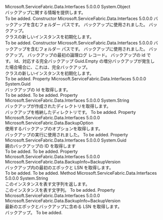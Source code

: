 <Type Name="BackupInfo" FullName="Microsoft.ServiceFabric.Data.BackupInfo">
  <TypeSignature Language="C#" Value="public class BackupInfo" />
  <TypeSignature Language="ILAsm" Value=".class public auto ansi beforefieldinit BackupInfo extends System.Object" />
  <TypeSignature Language="DocId" Value="T:Microsoft.ServiceFabric.Data.BackupInfo" />
  <TypeSignature Language="VB.NET" Value="Public Class BackupInfo" />
  <TypeSignature Language="F#" Value="type BackupInfo = class" />
  <AssemblyInfo>
    <AssemblyName>Microsoft.ServiceFabric.Data.Interfaces</AssemblyName>
    <AssemblyVersion>5.0.0.0</AssemblyVersion>
  </AssemblyInfo>
  <Base>
    <BaseTypeName>System.Object</BaseTypeName>
  </Base>
  <Interfaces />
  <Docs>
    <summary>
            バックアップに関する情報を提供します。
            </summary>
    <remarks>To be added.</remarks>
  </Docs>
  <Members>
    <Member MemberName=".ctor">
      <MemberSignature Language="C#" Value="public BackupInfo (string directory, Microsoft.ServiceFabric.Data.BackupOption option, Microsoft.ServiceFabric.Data.BackupInfo.BackupVersion version);" />
      <MemberSignature Language="ILAsm" Value=".method public hidebysig specialname rtspecialname instance void .ctor(string directory, valuetype Microsoft.ServiceFabric.Data.BackupOption option, valuetype Microsoft.ServiceFabric.Data.BackupInfo/BackupVersion version) cil managed" />
      <MemberSignature Language="DocId" Value="M:Microsoft.ServiceFabric.Data.BackupInfo.#ctor(System.String,Microsoft.ServiceFabric.Data.BackupOption,Microsoft.ServiceFabric.Data.BackupInfo.BackupVersion)" />
      <MemberSignature Language="VB.NET" Value="Public Sub New (directory As String, option As BackupOption, version As BackupInfo.BackupVersion)" />
      <MemberSignature Language="F#" Value="new Microsoft.ServiceFabric.Data.BackupInfo : string * Microsoft.ServiceFabric.Data.BackupOption * Microsoft.ServiceFabric.Data.BackupInfo.BackupVersion -&gt; Microsoft.ServiceFabric.Data.BackupInfo" Usage="new Microsoft.ServiceFabric.Data.BackupInfo (directory, option, version)" />
      <MemberType>Constructor</MemberType>
      <AssemblyInfo>
        <AssemblyName>Microsoft.ServiceFabric.Data.Interfaces</AssemblyName>
        <AssemblyVersion>5.0.0.0</AssemblyVersion>
      </AssemblyInfo>
      <Parameters>
        <Parameter Name="directory" Type="System.String" />
        <Parameter Name="option" Type="Microsoft.ServiceFabric.Data.BackupOption" />
        <Parameter Name="version" Type="Microsoft.ServiceFabric.Data.BackupInfo+BackupVersion" />
      </Parameters>
      <Docs>
        <param name="directory">バックアップを含むフォルダー パスです。</param>
        <param name="option">
          <cref name="BackupOption" />バックアップに使用されました。</param>
        <param name="version">
          <cref name="BackupVersion" />バックアップ。</param>
        <summary>
            <cref name="BackupInfo" /> クラスの新しいインスタンスを初期化します。
            </summary>
        <remarks>To be added.</remarks>
      </Docs>
    </Member>
    <Member MemberName=".ctor">
      <MemberSignature Language="C#" Value="public BackupInfo (string directory, Microsoft.ServiceFabric.Data.BackupOption option, Microsoft.ServiceFabric.Data.BackupInfo.BackupVersion version, Microsoft.ServiceFabric.Data.BackupInfo.BackupVersion startBackupVersion, Guid backupId, Guid parentBackupId);" />
      <MemberSignature Language="ILAsm" Value=".method public hidebysig specialname rtspecialname instance void .ctor(string directory, valuetype Microsoft.ServiceFabric.Data.BackupOption option, valuetype Microsoft.ServiceFabric.Data.BackupInfo/BackupVersion version, valuetype Microsoft.ServiceFabric.Data.BackupInfo/BackupVersion startBackupVersion, valuetype System.Guid backupId, valuetype System.Guid parentBackupId) cil managed" />
      <MemberSignature Language="DocId" Value="M:Microsoft.ServiceFabric.Data.BackupInfo.#ctor(System.String,Microsoft.ServiceFabric.Data.BackupOption,Microsoft.ServiceFabric.Data.BackupInfo.BackupVersion,Microsoft.ServiceFabric.Data.BackupInfo.BackupVersion,System.Guid,System.Guid)" />
      <MemberSignature Language="VB.NET" Value="Public Sub New (directory As String, option As BackupOption, version As BackupInfo.BackupVersion, startBackupVersion As BackupInfo.BackupVersion, backupId As Guid, parentBackupId As Guid)" />
      <MemberSignature Language="F#" Value="new Microsoft.ServiceFabric.Data.BackupInfo : string * Microsoft.ServiceFabric.Data.BackupOption * Microsoft.ServiceFabric.Data.BackupInfo.BackupVersion * Microsoft.ServiceFabric.Data.BackupInfo.BackupVersion * Guid * Guid -&gt; Microsoft.ServiceFabric.Data.BackupInfo" Usage="new Microsoft.ServiceFabric.Data.BackupInfo (directory, option, version, startBackupVersion, backupId, parentBackupId)" />
      <MemberType>Constructor</MemberType>
      <AssemblyInfo>
        <AssemblyName>Microsoft.ServiceFabric.Data.Interfaces</AssemblyName>
        <AssemblyVersion>5.0.0.0</AssemblyVersion>
      </AssemblyInfo>
      <Parameters>
        <Parameter Name="directory" Type="System.String" />
        <Parameter Name="option" Type="Microsoft.ServiceFabric.Data.BackupOption" />
        <Parameter Name="version" Type="Microsoft.ServiceFabric.Data.BackupInfo+BackupVersion" />
        <Parameter Name="startBackupVersion" Type="Microsoft.ServiceFabric.Data.BackupInfo+BackupVersion" />
        <Parameter Name="backupId" Type="System.Guid" />
        <Parameter Name="parentBackupId" Type="System.Guid" />
      </Parameters>
      <Docs>
        <param name="directory">バックアップを含むフォルダー パスです。</param>
        <param name="option">
          <cref name="BackupOption" />バックアップに使用されました。</param>
        <param name="version">
          <cref name="BackupVersion" />バックアップ。</param>
        <param name="startBackupVersion">
          <cref name="BackupVersion" />バックアップの最初の論理ログ レコード。</param>
        <param name="backupId">バックアップの id です。</param>
        <param name="parentBackupId">Id、対応する完全バックアップ Guid.Empty の増分バックアップが発生した場合場合に、これは、完全バックアップ。</param>
        <summary>
            <cref name="BackupInfo" /> クラスの新しいインスタンスを初期化します。
            </summary>
        <remarks>To be added.</remarks>
      </Docs>
    </Member>
    <Member MemberName="BackupId">
      <MemberSignature Language="C#" Value="public Guid BackupId { get; }" />
      <MemberSignature Language="ILAsm" Value=".property instance valuetype System.Guid BackupId" />
      <MemberSignature Language="DocId" Value="P:Microsoft.ServiceFabric.Data.BackupInfo.BackupId" />
      <MemberSignature Language="VB.NET" Value="Public ReadOnly Property BackupId As Guid" />
      <MemberSignature Language="F#" Value="member this.BackupId : Guid" Usage="Microsoft.ServiceFabric.Data.BackupInfo.BackupId" />
      <MemberType>Property</MemberType>
      <AssemblyInfo>
        <AssemblyName>Microsoft.ServiceFabric.Data.Interfaces</AssemblyName>
        <AssemblyVersion>5.0.0.0</AssemblyVersion>
      </AssemblyInfo>
      <ReturnValue>
        <ReturnType>System.Guid</ReturnType>
      </ReturnValue>
      <Docs>
        <summary>
            バックアップの Id を取得します。
            </summary>
        <value>To be added.</value>
        <remarks>To be added.</remarks>
      </Docs>
    </Member>
    <Member MemberName="Directory">
      <MemberSignature Language="C#" Value="public string Directory { get; }" />
      <MemberSignature Language="ILAsm" Value=".property instance string Directory" />
      <MemberSignature Language="DocId" Value="P:Microsoft.ServiceFabric.Data.BackupInfo.Directory" />
      <MemberSignature Language="VB.NET" Value="Public ReadOnly Property Directory As String" />
      <MemberSignature Language="F#" Value="member this.Directory : string" Usage="Microsoft.ServiceFabric.Data.BackupInfo.Directory" />
      <MemberType>Property</MemberType>
      <AssemblyInfo>
        <AssemblyName>Microsoft.ServiceFabric.Data.Interfaces</AssemblyName>
        <AssemblyVersion>5.0.0.0</AssemblyVersion>
      </AssemblyInfo>
      <ReturnValue>
        <ReturnType>System.String</ReturnType>
      </ReturnValue>
      <Docs>
        <summary>
            バックアップが作成されたディレクトリを取得します。 
            </summary>
        <value>バックアップを格納したディレクトリです。</value>
        <remarks>To be added.</remarks>
      </Docs>
    </Member>
    <Member MemberName="Option">
      <MemberSignature Language="C#" Value="public Microsoft.ServiceFabric.Data.BackupOption Option { get; }" />
      <MemberSignature Language="ILAsm" Value=".property instance valuetype Microsoft.ServiceFabric.Data.BackupOption Option" />
      <MemberSignature Language="DocId" Value="P:Microsoft.ServiceFabric.Data.BackupInfo.Option" />
      <MemberSignature Language="VB.NET" Value="Public ReadOnly Property Option As BackupOption" />
      <MemberSignature Language="F#" Value="member this.Option : Microsoft.ServiceFabric.Data.BackupOption" Usage="Microsoft.ServiceFabric.Data.BackupInfo.Option" />
      <MemberType>Property</MemberType>
      <AssemblyInfo>
        <AssemblyName>Microsoft.ServiceFabric.Data.Interfaces</AssemblyName>
        <AssemblyVersion>5.0.0.0</AssemblyVersion>
      </AssemblyInfo>
      <ReturnValue>
        <ReturnType>Microsoft.ServiceFabric.Data.BackupOption</ReturnType>
      </ReturnValue>
      <Docs>
        <summary>
            使用するバックアップのオプションを取得します。
            </summary>
        <value><cref name="BackupOption" />バックアップの実行に使用されました。</value>
        <remarks>To be added.</remarks>
      </Docs>
    </Member>
    <Member MemberName="ParentBackupId">
      <MemberSignature Language="C#" Value="public Guid ParentBackupId { get; }" />
      <MemberSignature Language="ILAsm" Value=".property instance valuetype System.Guid ParentBackupId" />
      <MemberSignature Language="DocId" Value="P:Microsoft.ServiceFabric.Data.BackupInfo.ParentBackupId" />
      <MemberSignature Language="VB.NET" Value="Public ReadOnly Property ParentBackupId As Guid" />
      <MemberSignature Language="F#" Value="member this.ParentBackupId : Guid" Usage="Microsoft.ServiceFabric.Data.BackupInfo.ParentBackupId" />
      <MemberType>Property</MemberType>
      <AssemblyInfo>
        <AssemblyName>Microsoft.ServiceFabric.Data.Interfaces</AssemblyName>
        <AssemblyVersion>5.0.0.0</AssemblyVersion>
      </AssemblyInfo>
      <ReturnValue>
        <ReturnType>System.Guid</ReturnType>
      </ReturnValue>
      <Docs>
        <summary>
            親のバックアップの ID を取得します
            </summary>
        <value>To be added.</value>
        <remarks>To be added.</remarks>
      </Docs>
    </Member>
    <Member MemberName="StartBackupVersion">
      <MemberSignature Language="C#" Value="public Microsoft.ServiceFabric.Data.BackupInfo.BackupVersion StartBackupVersion { get; }" />
      <MemberSignature Language="ILAsm" Value=".property instance valuetype Microsoft.ServiceFabric.Data.BackupInfo/BackupVersion StartBackupVersion" />
      <MemberSignature Language="DocId" Value="P:Microsoft.ServiceFabric.Data.BackupInfo.StartBackupVersion" />
      <MemberSignature Language="VB.NET" Value="Public ReadOnly Property StartBackupVersion As BackupInfo.BackupVersion" />
      <MemberSignature Language="F#" Value="member this.StartBackupVersion : Microsoft.ServiceFabric.Data.BackupInfo.BackupVersion" Usage="Microsoft.ServiceFabric.Data.BackupInfo.StartBackupVersion" />
      <MemberType>Property</MemberType>
      <AssemblyInfo>
        <AssemblyName>Microsoft.ServiceFabric.Data.Interfaces</AssemblyName>
        <AssemblyVersion>5.0.0.0</AssemblyVersion>
      </AssemblyInfo>
      <ReturnValue>
        <ReturnType>Microsoft.ServiceFabric.Data.BackupInfo+BackupVersion</ReturnType>
      </ReturnValue>
      <Docs>
        <summary>
            バックアップ内の最初のエポックと LSN を取得します。
            </summary>
        <value>To be added.</value>
        <remarks>To be added.</remarks>
      </Docs>
    </Member>
    <Member MemberName="ToString">
      <MemberSignature Language="C#" Value="public override string ToString ();" />
      <MemberSignature Language="ILAsm" Value=".method public hidebysig virtual instance string ToString() cil managed" />
      <MemberSignature Language="DocId" Value="M:Microsoft.ServiceFabric.Data.BackupInfo.ToString" />
      <MemberSignature Language="VB.NET" Value="Public Overrides Function ToString () As String" />
      <MemberSignature Language="F#" Value="override this.ToString : unit -&gt; string" Usage="backupInfo.ToString " />
      <MemberType>Method</MemberType>
      <AssemblyInfo>
        <AssemblyName>Microsoft.ServiceFabric.Data.Interfaces</AssemblyName>
        <AssemblyVersion>5.0.0.0</AssemblyVersion>
      </AssemblyInfo>
      <ReturnValue>
        <ReturnType>System.String</ReturnType>
      </ReturnValue>
      <Parameters />
      <Docs>
        <summary>
            このインスタンスを表す文字列を返します。
            </summary>
        <returns>このインスタンスを表す文字列。</returns>
        <remarks>To be added.</remarks>
      </Docs>
    </Member>
    <Member MemberName="Version">
      <MemberSignature Language="C#" Value="public Microsoft.ServiceFabric.Data.BackupInfo.BackupVersion Version { get; }" />
      <MemberSignature Language="ILAsm" Value=".property instance valuetype Microsoft.ServiceFabric.Data.BackupInfo/BackupVersion Version" />
      <MemberSignature Language="DocId" Value="P:Microsoft.ServiceFabric.Data.BackupInfo.Version" />
      <MemberSignature Language="VB.NET" Value="Public ReadOnly Property Version As BackupInfo.BackupVersion" />
      <MemberSignature Language="F#" Value="member this.Version : Microsoft.ServiceFabric.Data.BackupInfo.BackupVersion" Usage="Microsoft.ServiceFabric.Data.BackupInfo.Version" />
      <MemberType>Property</MemberType>
      <AssemblyInfo>
        <AssemblyName>Microsoft.ServiceFabric.Data.Interfaces</AssemblyName>
        <AssemblyVersion>5.0.0.0</AssemblyVersion>
      </AssemblyInfo>
      <ReturnValue>
        <ReturnType>Microsoft.ServiceFabric.Data.BackupInfo+BackupVersion</ReturnType>
      </ReturnValue>
      <Docs>
        <summary>
            最新のエポックとバックアップに含める LSN を取得します。
            </summary>
        <value>
          <cref name="BackupVersion" />バックアップ。</value>
        <remarks>To be added.</remarks>
      </Docs>
    </Member>
  </Members>
</Type>